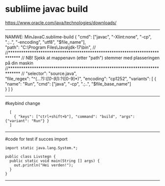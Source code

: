 # subliime javac build 

https://www.oracle.com/java/technologies/downloads/

----------------------------------------------


 
 NAMWE: MinJavaC.sublime-build
 {
    "cmd": ["javac", "-Xlint:none", "-cp", ".;..", "-encoding", "utf8", "$file_name"],   
    "path": "C:\\Program Files\\Java\\jdk-17\\bin",
    //
    //*****************************************************************************
    // NB! Sjekk at mappenavn (etter "path") stemmer med plasseringen på din maskin
    //*****************************************************************************
    //
    "selector": "source.java",   
    "file_regex": "^(...*?):([0-9]*):?([0-9]*)",
    "encoding": "cp1252", 
    "variants":
    [ 
      {                
        "name": "Run",
        "cmd": ["java", "-cp", ".;..", "$file_base_name"]  
      }
    ]
  }



----------------------------------------


#keybind change 


      [
        { "keys": ["ctrl+shift+b"], "command": "build", "args": {"variant": "Run"} }       
      ]



-------------------------------------------------


#code for test if succes import


    import static java.lang.System.*;  

    public class Livstegn {
      public static void main(String [] args) {   
        out.println("Hei verden!");    
      } 
    }


-----------------------------------------------------------------




    
      
  
